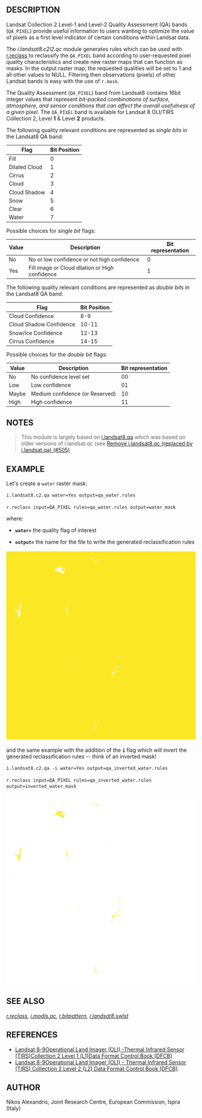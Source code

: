 DESCRIPTION
-----------

Landsat Collection 2 Level-1 and Level-2 Quality Assessment (QA) bands
(`QA_PIXEL`) provide useful information to users wanting to optimize the value
of pixels as a first level indicator of certain conditions within Landsat data.

The *i.landsat8.c2l2.qc* module generates rules which can be used with
[r.reclass](r.reclass.html) to reclassify the `QA_PIXEL` band according to
user-requested pixel quality characteristics and create new raster maps that can
function as masks. In the output raster map, the requested qualities will be
set to 1 and all other values to NULL. Filtering then observations (pixels) of
other Landsat bands is easy with the use of `r.mask`.

The Quality Assessment (`QA_PIXEL`) band from Landsat8 contains 16bit integer
values that represent _bit-packed combinations of surface, atmosphere, and
sensor conditions that can affect the overall usefulness of a given pixel_. The
`QA_PIXEL` band is available for Landsat 8 OLI/TIRS Collection 2, Level **1** &
Level **2** products.

The following quality relevant conditions are represented as _single bits_ in
the Landsat8 QA band:

| Flag          | Bit Position |
|---------------|--------------|
| Fill          | 0            |
| Dilated Cloud | 1            |
| Cirrus        | 2            |
| Cloud         | 3            |
| Cloud Shadow  | 4            |
| Snow          | 5            |
| Clear         | 6            |
| Water         | 7            |

Possible choices for _single bit_ flags:

| Value | Description                                     | Bit representation |
|-------|-------------------------------------------------|--------------------|
| No    | No or low confidence or not high confidence     | 0                  |
| Yes   | Fill image or Cloud dilation or High confidence | 1                  |

The following quality relevant conditions are represented as _double bits_ in
the Landsat8 QA band:

| Flag                    | Bit Position |
|-------------------------|--------------|
| Cloud Confidence        | 8-9          |
| Cloud Shadow Confidence | 10-11        |
| Snow/Ice Confidence     | 12-13        |
| Cirrus Confidence       | 14-15        |

Possible choices for the _double bit_ flags:

| Value | Description                     | Bit representation |
|-------|---------------------------------|--------------------|
| No    | No confidence level set         | 00                 |
| Low   | Low confidence                  | 01                 |
| Maybe | Medium confidence (or Reserved) | 10                 |
| High  | High confidence                 | 11                 |

NOTES
-----

> This module is largely based on
> [i.landsat8.qa](https://gitlab.com/NikosAlexandris/i.landsat8.qa) which was
> based on older versions of i.landsat.qc (see [Remove i.landsat8.qc (replaced
> by i.landsat.qa)
> (#505)](https://github.com/OSGeo/grass-addons/commit/1e9d32fc15c771fa423c2ecde2dfe000b6255858)

EXAMPLE
-------

Let's create a `water` raster mask:

    i.landsat8.c2.qa water=Yes output=qa_water.rules

    r.reclass input=QA_PIXEL rules=qa_water.rules output=water_mask

where:

-   **`water=`** the quality flag of interest

-   **`output=`** the name for the file to write the generated reclassification
    rules

![Water mask][water-mask]

[water-mask]: figures/water_mask.png

and the same example with the addition of the **`i`** flag which will invert
the generated reclassification rules -- think of an inverted mask!

    i.landsat8.c2.qa -i water=Yes output=qa_inverted_water.rules

    r.reclass input=QA_PIXEL rules=qa_inverted_water.rules output=inverted_water_mask

![Inverted water mask][inverted-water-mask]

[inverted-water-mask]: figures/inverted_water_mask.png

SEE ALSO
--------

*[r.reclass](r.reclass.html), [i.modis.qc](i.modis.qc.html), [r.bitpattern](r.bitpattern.html), [i.landsat8.swlst](i.landsat8.swlst.html)*

REFERENCES
----------

- [Landsat 8-9Operational Land Imager (OLI) -Thermal Infrared Sensor
  (TIRS)Collection 2 Level 1 (L1)Data Format Control Book
  (DFCB)](https://prd-wret.s3.us-west-2.amazonaws.com/assets/palladium/production/atoms/files/LSDS-1822_Landsat8-9-OLI-TIRS-C2-L1-DFCB-v6.pdf)
- [Landsat 8-9Operational Land Imager (OLI) - Thermal Infrared Sensor (TIRS)
  Collection 2 Level 2 (L2) Data Format Control Book
  (DFCB)](https://prd-wret.s3.us-west-2.amazonaws.com/assets/palladium/production/atoms/files/LSDS-1328_Landsat8-9-OLI-TIRS-C2-L2-DFCB-v6.pdf).

AUTHOR
------

Nikos Alexandris, Joint Research Centre, European Commission, Ispra (Italy)
